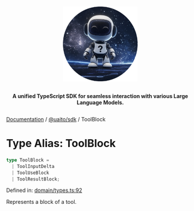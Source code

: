 <div style="display:flex; flex-direction:column; align-items:center;">
<p align="center">
  <img src="../UAITO.png" alt="UAITO Logo" width="200"/>
</p>

<p align="center">
  <strong>A unified TypeScript SDK for seamless interaction with various Large Language Models.</strong>
</p>
</div>

[Documentation](README.md) / [@uaito/sdk](@uaito.sdk.md) / ToolBlock

# Type Alias: ToolBlock

```ts
type ToolBlock = 
  | ToolInputDelta
  | ToolUseBlock
  | ToolResultBlock;
```

Defined in: [domain/types.ts:92](https://github.com/elribonazo/uaito/blob/c30e1f36a1ae338126469442bb452130a0ac57c5/packages/sdk/src/domain/types.ts#L92)

Represents a block of a tool.
